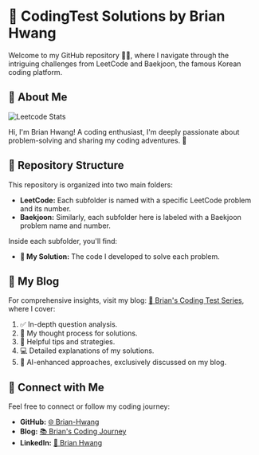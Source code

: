 # 🚀 CodingTest Solutions by Brian Hwang

Welcome to my GitHub repository 👨‍💻, where I navigate through the intriguing challenges from LeetCode and Baekjoon, the famous Korean coding platform.

## 🌟 About Me
![Leetcode Stats](https://leetcard.jacoblin.cool/semiDragon)

Hi, I'm Brian Hwang! A coding enthusiast, I'm deeply passionate about problem-solving and sharing my coding adventures. 🧠

## 📁 Repository Structure

This repository is organized into two main folders:

- **LeetCode:** Each subfolder is named with a specific LeetCode problem and its number.
- **Baekjoon:** Similarly, each subfolder here is labeled with a Baekjoon problem name and number.

Inside each subfolder, you'll find:

- **📄 My Solution:** The code I developed to solve each problem.

## 📘 My Blog

For comprehensive insights, visit my blog: [🔗 Brian's Coding Test Series](https://velog.io/@brian11hwang/series/CodingTest), where I cover:

1. ✅ In-depth question analysis.
2. 🤔 My thought process for solutions.
3. 🌟 Helpful tips and strategies.
4. 💻 Detailed explanations of my solutions.
5. 🧠 AI-enhanced approaches, exclusively discussed on my blog.

## 🤝 Connect with Me

Feel free to connect or follow my coding journey:

- **GitHub:** [🌐 Brian-Hwang](https://github.com/Brian-Hwang)
- **Blog:** [📚 Brian's Coding Journey](https://velog.io/@brian11hwang)
- **LinkedIn:** [🔗 Brian Hwang](https://www.linkedin.com/in/semidragon/)
